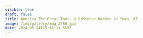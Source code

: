 ```yaml
---
visible: true
draft: false
title: America The Great Tour- U.S/Mexico Border in Yuma, AZ
image: /img/gallery/img_3786.jpg
date: 2024-05-24T15:43:11.553Z
---
```

